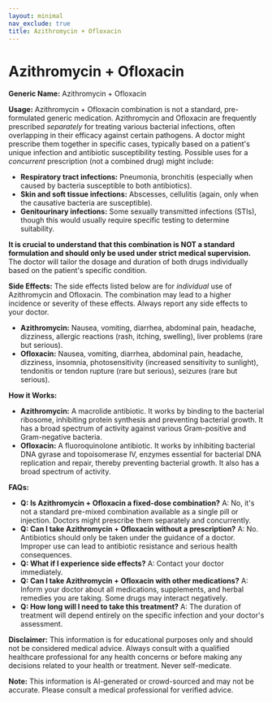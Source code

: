 ```yaml
---
layout: minimal
nav_exclude: true
title: Azithromycin + Ofloxacin
---
```


# Azithromycin + Ofloxacin

**Generic Name:** Azithromycin + Ofloxacin

**Usage:**  Azithromycin + Ofloxacin combination is not a standard, pre-formulated generic medication.  Azithromycin and Ofloxacin are frequently prescribed *separately* for treating various bacterial infections, often overlapping in their efficacy against certain pathogens.  A doctor might prescribe them together in specific cases, typically based on a patient's unique infection and antibiotic susceptibility testing.  Possible uses for a *concurrent* prescription (not a combined drug) might include:

* **Respiratory tract infections:**  Pneumonia, bronchitis (especially when caused by bacteria susceptible to both antibiotics).
* **Skin and soft tissue infections:**  Abscesses, cellulitis (again, only when the causative bacteria are susceptible).
* **Genitourinary infections:**  Some sexually transmitted infections (STIs), though this would usually require specific testing to determine suitability.

**It is crucial to understand that this combination is NOT a standard formulation and should only be used under strict medical supervision.**  The doctor will tailor the dosage and duration of both drugs individually based on the patient's specific condition.


**Side Effects:**  The side effects listed below are for *individual* use of Azithromycin and Ofloxacin.  The combination may lead to a higher incidence or severity of these effects.  Always report any side effects to your doctor.

* **Azithromycin:** Nausea, vomiting, diarrhea, abdominal pain, headache, dizziness, allergic reactions (rash, itching, swelling), liver problems (rare but serious).
* **Ofloxacin:** Nausea, vomiting, diarrhea, abdominal pain, headache, dizziness, insomnia, photosensitivity (increased sensitivity to sunlight), tendonitis or tendon rupture (rare but serious), seizures (rare but serious).


**How it Works:**

* **Azithromycin:**  A macrolide antibiotic. It works by binding to the bacterial ribosome, inhibiting protein synthesis and preventing bacterial growth.  It has a broad spectrum of activity against various Gram-positive and Gram-negative bacteria.
* **Ofloxacin:** A fluoroquinolone antibiotic. It works by inhibiting bacterial DNA gyrase and topoisomerase IV, enzymes essential for bacterial DNA replication and repair, thereby preventing bacterial growth.  It also has a broad spectrum of activity.


**FAQs:**

* **Q: Is Azithromycin + Ofloxacin a fixed-dose combination?** A: No, it's not a standard pre-mixed combination available as a single pill or injection.  Doctors might prescribe them separately and concurrently.
* **Q: Can I take Azithromycin + Ofloxacin without a prescription?** A: No.  Antibiotics should only be taken under the guidance of a doctor.  Improper use can lead to antibiotic resistance and serious health consequences.
* **Q: What if I experience side effects?** A:  Contact your doctor immediately.
* **Q: Can I take Azithromycin + Ofloxacin with other medications?** A:  Inform your doctor about all medications, supplements, and herbal remedies you are taking. Some drugs may interact negatively.
* **Q:  How long will I need to take this treatment?** A: The duration of treatment will depend entirely on the specific infection and your doctor's assessment.


**Disclaimer:** This information is for educational purposes only and should not be considered medical advice.  Always consult with a qualified healthcare professional for any health concerns or before making any decisions related to your health or treatment.  Never self-medicate.


**Note:** This information is AI-generated or crowd-sourced and may not be accurate. Please consult a medical professional for verified advice.
